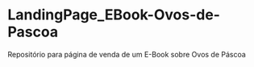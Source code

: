 # LandingPage_EBook-Ovos-de-Pascoa
 Repositório para página de venda de um E-Book sobre Ovos de Páscoa
